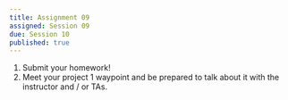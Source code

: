 ```yaml
---
title: Assignment 09
assigned: Session 09
due: Session 10
published: true
---
```


1. Submit your homework!
2. Meet your project 1 waypoint and be prepared to talk about it with the instructor and / or TAs.
